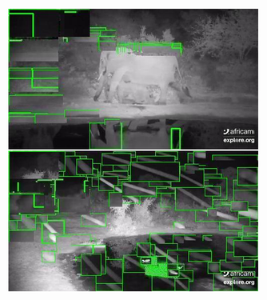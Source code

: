 ![20200622-231421-234426](in/20200622/20200622-231421-234426_0_.jpg)
![20200622-234431-000001](in/20200622/20200622-234431-000001_0_.jpg)
